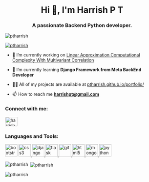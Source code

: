
<h1 align="center">Hi 👋, I'm Harrish P T</h1>
<h3 align="center">A passionate Backend Python developer.</h3>

<p align="left"> <img src="https://komarev.com/ghpvc/?username=ptharrish&label=Profile%20views&color=0e75b6&style=flat" alt="ptharrish" /> </p>

<p align="left"> <a href="https://github.com/ryo-ma/github-profile-trophy"><img src="https://github-profile-trophy.vercel.app/?username=ptharrish" alt="ptharrish" /></a> </p>

- 🔭 I’m currently working on [Linear Approximation Computational Complexity With Multivariant Correlation](https://github.com/PTHARRISH/Carbon-emission)

- 🌱 I’m currently learning **Django Framework from Meta BackEnd Developer**

- 👨‍💻 All of my projects are available at [ptharrish.github.io/portfolio/](ptharrish.github.io/portfolio/)

- 📫 How to reach me **harrishpt@gmail.com**

<h3 align="left">Connect with me:</h3>
<p align="left">
<a href="https://linkedin.com/in/harrishpt" target="blank"><img align="center" src="https://cdn-icons-png.flaticon.com/512/3536/3536505.png" alt="harrishpt" height="30" width="40" /></a>
</p>

<h3 align="left">Languages and Tools:</h3>
<p align="left"> <a href="https://getbootstrap.com" target="_blank" rel="noreferrer"> <img src="https://ptharrish.github.io/portfolio/Images/bootstrap.png" alt="bootstrap" width="40" height="40"/></a> <a href="https://www.w3schools.com/css/" target="_blank" rel="noreferrer"> <img src="https://ptharrish.github.io/portfolio/Images/file_type_css_icon_130661.png" alt="css3" width="40" height="40"/> </a> <a href="https://www.djangoproject.com/" target="_blank" rel="noreferrer"> <img src="https://cdn.worldvectorlogo.com/logos/django.svg" alt="django" width="40" height="40"/> </a> <a href="https://flask.palletsprojects.com/" target="_blank" rel="noreferrer"> <img src="https://www.vectorlogo.zone/logos/pocoo_flask/pocoo_flask-icon.svg" alt="flask" width="40" height="40"/> </a> <a href="https://git-scm.com/" target="_blank" rel="noreferrer"> <img src="https://www.vectorlogo.zone/logos/git-scm/git-scm-icon.svg" alt="git" width="40" height="40"/> </a> <a href="https://www.w3.org/html/" target="_blank" rel="noreferrer"> <img src="https://ptharrish.github.io/portfolio/Images/html-5%20(1).png" alt="html5" width="40" height="40"/> </a> <a href="https://www.mongodb.com/" target="_blank" rel="noreferrer"> <img src="https://ptharrish.github.io/portfolio/Images/mongodb_original_logo_icon_146424.png" alt="mongodb" width="40" height="40"/> </a> </a><a href="https://www.python.org" target="_blank" rel="noreferrer"> <img src="https://ptharrish.github.io/portfolio/Images/python.png" alt="python" width="40" height="40"/> </a> </p>

<p><img align="left" src="https://github-readme-stats.vercel.app/api/top-langs?username=ptharrish&show_icons=true&locale=en&layout=compact" alt="ptharrish" /></p>

<p>&nbsp;<img align="center" src="https://github-readme-stats.vercel.app/api?username=ptharrish&show_icons=true&locale=en" alt="ptharrish" /></p>

<p><img align="center" src="https://github-readme-streak-stats.herokuapp.com/?user=ptharrish&" alt="ptharrish" /></p>

